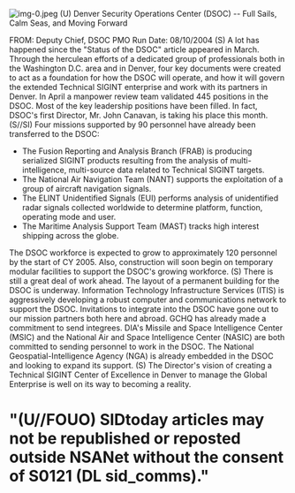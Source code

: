 ![img-0.jpeg](img-0.jpeg)
(U) Denver Security Operations Center (DSOC) -- Full Sails, Calm Seas, and Moving Forward

FROM:
Deputy Chief, DSOC PMO
Run Date: 08/10/2004
(S) A lot has happened since the "Status of the DSOC" article appeared in March. Through the herculean efforts of a dedicated group of professionals both in the Washington D.C. area and in Denver, four key documents were created to act as a foundation for how the DSOC will operate, and how it will govern the extended Technical SIGINT enterprise and work with its partners in Denver. In April a manpower review team validated 445 positions in the DSOC. Most of the key leadership positions have been filled. In fact, DSOC's first Director, Mr. John Canavan, is taking his place this month.
(S//SI) Four missions supported by 90 personnel have already been transferred to the DSOC:

- The Fusion Reporting and Analysis Branch (FRAB) is producing serialized SIGINT products resulting from the analysis of multi-intelligence, multi-source data related to Technical SIGINT targets.
- The National Air Navigation Team (NANT) supports the exploitation of a group of aircraft navigation signals.
- The ELINT Unidentified Signals (EUI) performs analysis of unidentified radar signals collected worldwide to determine platform, function, operating mode and user.
- The Maritime Analysis Support Team (MAST) tracks high interest shipping across the globe.

The DSOC workforce is expected to grow to approximately 120 personnel by the start of CY 2005. Also, construction will soon begin on temporary modular facilities to support the DSOC's growing workforce.
(S) There is still a great deal of work ahead. The layout of a permanent building for the DSOC is underway. Information Technology Infrastructure Services (ITIS) is aggressively developing a robust computer and communications network to support the DSOC. Invitations to integrate into the DSOC have gone out to our mission partners both here and abroad. GCHQ has already made a commitment to send integrees. DIA's Missile and Space Intelligence Center (MSIC) and the National Air and Space Intelligence Center (NASIC) are both committed to sending personnel to work in the DSOC. The National Geospatial-Intelligence Agency (NGA) is already embedded in the DSOC and looking to expand its support.
(S) The Director's vision of creating a Technical SIGINT Center of Excellence in Denver to manage the Global Enterprise is well on its way to becoming a reality.

# "(U//FOUO) SIDtoday articles may not be republished or reposted outside NSANet without the consent of S0121 (DL sid_comms)."
